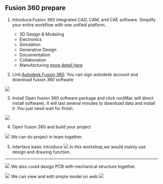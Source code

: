 ## Fusion 360 prepare
1. Introduce:Fusion 360 integrated CAD, CAM, and CAE software. Simplify your entire workflow with one unified platform.

   * 3D Design & Modeling
   * Electronics
   * Simulation
   * Generative Design
   * Documentation
   * Collaboration
   * Manufacturing
[more detail here](https://www.autodesk.com/products/fusion-360/overview)
 
2. Link:[Autodesk Fusion 360](https://www.autodesk.com/products/fusion-360/free-trial). You can sign autodesk account and download fusion 360 software

![](https://gitlab.com/picbed/bed/uploads/22c34b7d8760d82b946fef464996444c/fusion_1.png)


3. Install
Open fusion 360 software package and click run(Mac will direct install software). It will last several minutes  to download data and install it .You just need wait for finish.

![](https://gitlab.com/picbed/bed/uploads/a20f39270ddeda09a35be4ef6b21abb8/fusion2.png)

4. Open fusion 360 and build your project


![](https://gitlab.com/picbed/bed/uploads/674d7aa21e0aa266d122ade4fbdd9f39/WX20200324-171908_2x.png
)
We can do project in team together.

5. Interface basic introduce
![](https://gitlab.com/picbed/bed/uploads/be2afc24c1cafc821f7cec7f5bc4adec/WX20200324-172126_2x.png)
In this workshop,we would mainly use design and drawing function.

***
![](https://gitlab.com/picbed/bed/uploads/cf1018dc8811411f79cb1ca85b876962/WX20200324-172143_2x.png)
We also could design PCB with mechanical structure together.

![](https://gitlab.com/picbed/bed/uploads/e5fdba1b3370f00dd48be1d5240e1ef3/WX20200324-172053_2x.png)
We can view and edit simple model on web
![](https://gitlab.com/picbed/bed/uploads/98963a33a89f0112cc57d36fabe40354/fusion3.png
)